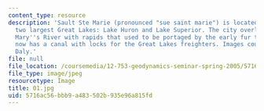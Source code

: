 ```yaml
---
content_type: resource
description: 'Sault Ste Marie (pronounced "sue saint marie") is located between the
  two largest Great Lakes: Lake Huron and Lake Superior. The city overlooks the St
  Mary''s River with rapids that used to be portaged by the early fur traders, which
  now has a canal with locks for the Great Lakes freighters. Images courtesy of Andrew
  Daly.'
file: null
file_location: /coursemedia/12-753-geodynamics-seminar-spring-2005/5716ac56bbb9a483502b935e96a815fd_01.jpg
file_type: image/jpeg
resourcetype: Image
title: 01.jpg
uid: 5716ac56-bbb9-a483-502b-935e96a815fd
---
```

